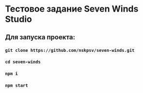 # Тестовое задание Seven Winds Studio
## Для запуска проекта:
### `git clone https://github.com/nskpsv/seven-winds.git`
### `cd seven-winds`
### `npm i`
### `npm start`

